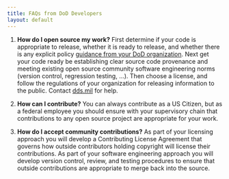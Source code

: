 ```yaml
---
title: FAQs from DoD Developers
layout: default
---
```


1. **How do I open source my work?** First determine if your code is appropriate to release, whether it is ready to release, and whether there is any explicit policy [guidance from your DoD organization](../agency.html). Next get your code ready be establishing clear source code provenance and meeting existing open source community software engineering norms (version control, regression testing, ...). Then choose a license, and follow the regulations of your organization for releasing information to the public. Contact [dds.mil](https://dds.mil) for help.

1. **How can I contribute?** You can always contribute as a US Citizen, but as a federal employee you should ensure with your supervisory chain that contributions to any open source project are appropriate for your work.

1. **How do I accept community contributions?** As part of your licensing approach you will develop a Contributing License Agreement that governs how outside contributors holding copyright will license their contributions. As part of your software engineering approach you will develop version control, review, and testing procedures to ensure that outside contributions are appropriate to merge back into the source.